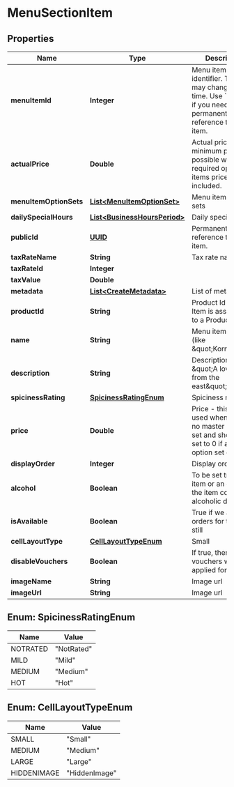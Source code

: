 
# MenuSectionItem

## Properties
Name | Type | Description | Notes
------------ | ------------- | ------------- | -------------
**menuItemId** | **Integer** | Menu item identifier. This ID may change at any time. Use &#x60;PublicId&#x60; if you need a permanent reference to the item. |  [optional]
**actualPrice** | **Double** | Actual price - the minimum price possible when all required option set items prices are included. |  [optional]
**menuItemOptionSets** | [**List&lt;MenuItemOptionSet&gt;**](MenuItemOptionSet.md) | Menu item option sets |  [optional]
**dailySpecialHours** | [**List&lt;BusinessHoursPeriod&gt;**](BusinessHoursPeriod.md) | Daily special hours |  [optional]
**publicId** | [**UUID**](UUID.md) | Permanent reference to the item. |  [optional]
**taxRateName** | **String** | Tax rate name |  [optional]
**taxRateId** | **Integer** |  |  [optional]
**taxValue** | **Double** |  |  [optional]
**metadata** | [**List&lt;CreateMetadata&gt;**](CreateMetadata.md) | List of metadata |  [optional]
**productId** | **String** | Product Id when the Item is associated to a Product |  [optional]
**name** | **String** | Menu item name (like \&quot;Korma\&quot;) |  [optional]
**description** | **String** | Description (like \&quot;A lovely dish from the east\&quot;) |  [optional]
**spicinessRating** | [**SpicinessRatingEnum**](#SpicinessRatingEnum) | Spiciness rating |  [optional]
**price** | **Double** | Price - this is only used when there is no master option set and should be set to 0 if a master option set exists. |  [optional]
**displayOrder** | **Integer** | Display order |  [optional]
**alcohol** | **Boolean** | To be set true if the item or an option of the item contains an alcoholic drink. |  [optional]
**isAvailable** | **Boolean** | True if we accept orders for this item still |  [optional]
**cellLayoutType** | [**CellLayoutTypeEnum**](#CellLayoutTypeEnum) | Small | Medium | Large  Affects the layout of the menu. |  [optional]
**disableVouchers** | **Boolean** | If true, then vouchers won&#39;t be applied for this item |  [optional]
**imageName** | **String** | Image url |  [optional]
**imageUrl** | **String** | Image url |  [optional]


<a name="SpicinessRatingEnum"></a>
## Enum: SpicinessRatingEnum
Name | Value
---- | -----
NOTRATED | &quot;NotRated&quot;
MILD | &quot;Mild&quot;
MEDIUM | &quot;Medium&quot;
HOT | &quot;Hot&quot;


<a name="CellLayoutTypeEnum"></a>
## Enum: CellLayoutTypeEnum
Name | Value
---- | -----
SMALL | &quot;Small&quot;
MEDIUM | &quot;Medium&quot;
LARGE | &quot;Large&quot;
HIDDENIMAGE | &quot;HiddenImage&quot;



